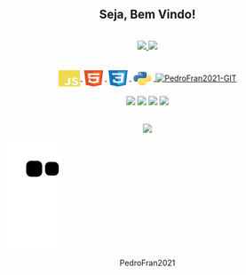 
<div align="center">
<h2> Seja, Bem Vindo!</h2>
</div>
</br>
<div align="center">
  <div align="center">
  <a href="https://github.com/PedroFran2021">
    <img height="180em" src="https://github-readme-stats.vercel.app/api?username=PedroFran2021&show_icons=true&theme=dark&include_all_commits=true&count_private=true"/>
    <img height="180em" src="https://github-readme-stats.vercel.app/api/top-langs/?username=PedroFran2021&layout=compact&langs_count=7&theme=dark"/>
</div>
</div>
</br>
 <div align="center">
<div style="display: inline_block"><br>
  <img align="center" alt="PedroFran2021-Js" height="30" width="40" src="https://raw.githubusercontent.com/devicons/devicon/master/icons/javascript/javascript-plain.svg">
  <img align="center" alt="PedroFran2021-HTML" height="30" width="40" src="https://raw.githubusercontent.com/devicons/devicon/master/icons/html5/html5-original.svg">
  <img align="center" alt="PedroFran2021-CSS" height="30" width="40" src="https://raw.githubusercontent.com/devicons/devicon/master/icons/css3/css3-original.svg">
  <img align="center" alt="PedroFran2021-Python" height="30" width="40" src="https://raw.githubusercontent.com/devicons/devicon/master/icons/python/python-original.svg">
   <img align="center" alt="PedroFran2021-GIT" height="30" width="40" src="https://cdn.jsdelivr.net/gh/devicons/devicon/icons/adonisjs/adonisjs-original.svg" />
                 
  </div>
 </div>
</br>

 <div align="center">
  <a href="https://www.youtube.com/@pedrofranca4974" target="_blank"><img src="https://img.shields.io/badge/YouTube-FF0000?style=for-the-badge&logo=youtube&logoColor=white" target="_blank"></a>
  <a href="https://instagram.com/pedroofra?igshid=YmMyMTA2M2Y=" target="_blank"><img src="https://img.shields.io/badge/-Instagram-%23E4405F?style=for-the-badge&logo=instagram&logoColor=white" target="_blank"></a> 
  <a href = "mailto:pedroaugustoff33@gmail.com"><img src="https://img.shields.io/badge/-Gmail-%23333?style=for-the-badge&logo=gmail&logoColor=white" target="_blank"></a>
  <a href="https://www.linkedin.com/in/pedro-augusto-freitas-fran%C3%A7a-45362121a" target="_blank"><img src="https://img.shields.io/badge/-LinkedIn-%230077B5?style=for-the-badge&logo=linkedin&logoColor=white" target="_blank"></a> 
</div>
</br>
<p align="center">   <img alingn="center" src="https://profile-counter.glitch.me/PedroFran2021/count.svg" /></p>

![snake gif](https://github.com/RuandersonSouza/FormandoDev/blob/output/github-contribution-grid-snake.svg)

<div align="center"> PedroFran2021

